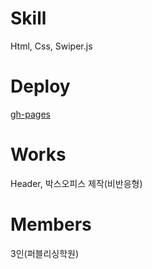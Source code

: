 # Skill
Html, Css, Swiper.js

# Deploy
[gh-pages](https://simi-22.github.io/megabox/)

# Works
Header, 박스오피스 제작(비반응형)

# Members
3인(퍼블리싱학원)
